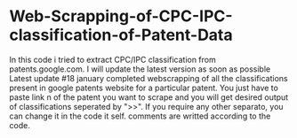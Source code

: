 # Web-Scrapping-of-CPC-IPC-classification-of-Patent-Data
In this code i tried to extract CPC/IPC classification from patents.google.com. I will update the latest version as soon as possible
Latest update #18 january
completed webscrapping of all the classifications present in google patents website for a particular patent. You just have to paste link n
of the patent you want to scrape and you will get desired output of classifications seperated by ">>". If you require any other separato, you can
change it in the code it self. comments are writted according to the code.
